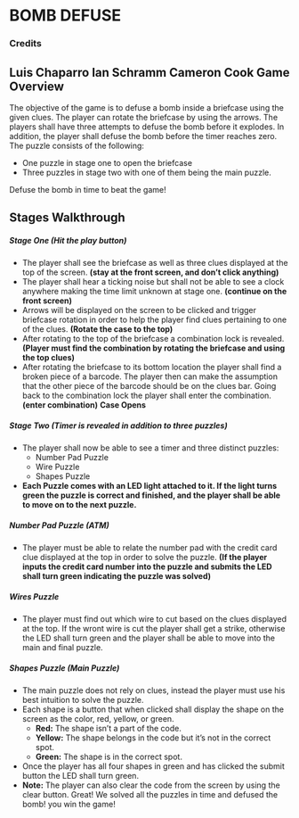 # BOMB DEFUSE
### Credits
**Luis Chaparro**
**Ian Schramm**
**Cameron Cook**
Game Overview
-----
The objective of the game is to defuse a bomb inside a briefcase using the given clues.
The player can rotate the briefcase by using the arrows.
The players shall have three attempts to defuse the bomb before it explodes.
In addition, the player shall defuse the bomb before the timer reaches zero.
The puzzle consists of the following:
- One puzzle in stage one to open the briefcase
- Three puzzles in stage two with one of them being the main puzzle.

Defuse the bomb in time to beat the game!

Stages Walkthrough
-----
##### Stage One (Hit the play button)
- The player shall see the briefcase as well as three clues displayed at the top of the screen. **(stay at the front screen, and don’t click anything)**  
- The player shall hear a ticking noise but shall not be able to see a clock anywhere making the time limit unknown at stage one. **(continue on the front screen)**
- Arrows will be displayed on the screen to be clicked and trigger briefcase rotation in order to help the player find clues  pertaining to one of the clues. **(Rotate the case to the top)**
 - After rotating to the top of the briefcase a combination lock is revealed. **(Player must find the combination by rotating the briefcase and using the top clues)**
 - After rotating the briefcase to its bottom location the player shall find a broken piece of a barcode. The player then can make the assumption that the other piece of the barcode should be on the clues bar. Going back to the combination lock the player shall enter the combination. **(enter combination)**
 **Case Opens**
##### Stage Two (Timer is revealed in addition to three puzzles)
- The player shall now be able to see a timer and three distinct puzzles:
  * Number Pad Puzzle
  * Wire Puzzle
  * Shapes Puzzle
- **Each Puzzle comes with an LED light attached to it. If the light turns green the puzzle is correct and finished, and the player shall be able to move on to the next puzzle.**
##### Number Pad Puzzle (ATM)
- The player must be able to relate the number pad with the credit card clue displayed at the top in order to solve the puzzle. **(If the player inputs the credit card number into the puzzle and submits the LED shall turn green indicating the puzzle was solved)**
##### Wires Puzzle
- The player must find out which wire to cut based on the clues displayed at the top. If the wront wire is cut the player shall get a strike, otherwise the LED shall turn green and the player shall be able to move into the main and final puzzle.
##### Shapes Puzzle (Main Puzzle)
- The main puzzle does not rely on clues, instead the player must use his best intuition to solve the puzzle.
- Each shape is a button that when clicked shall display the shape on the screen as the color, red, yellow, or green.  
  - **Red:** The shape isn’t a part of the code. 
  - **Yellow:** The shape belongs in the code but it’s not in the correct spot.
  - **Green:** The shape is in the correct spot.  
- Once the player has all four shapes in green and has clicked the submit button the LED shall turn green.
- **Note:** The player can also clear the code from the screen by using the clear button.
Great! We solved all the puzzles in time and defused the bomb! you win the game!
